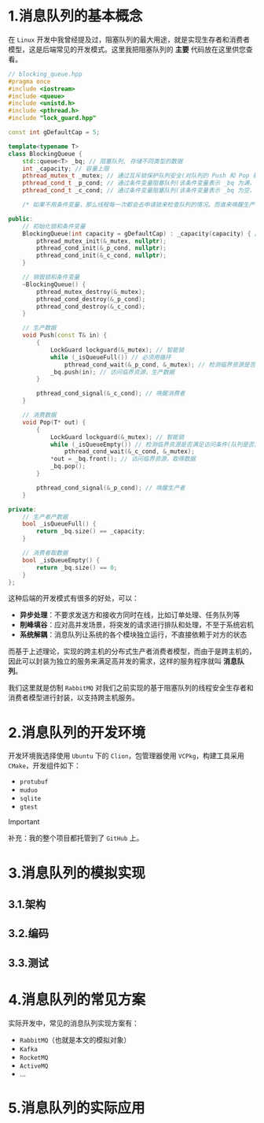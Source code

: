 # 1.消息队列的基本概念

在 `Linux` 开发中我曾经提及过，阻塞队列的最大用途，就是实现生存者和消费者模型，这是后端常见的开发模式。这里我把阻塞队列的  **主要** 代码放在这里供您查看。

```cpp
// blocking_queue.hpp
#pragma once
#include <iostream>
#include <queue>
#include <unistd.h>
#include <pthread.h>
#include "lock_guard.hpp"

const int gDefaultCap = 5;

template<typename T>
class BlockingQueue {
    std::queue<T> _bq; // 阻塞队列, 存储不同类型的数据
    int _capacity; // 容量上限
    pthread_mutex_t _mutex; // 通过互斥锁保护队列安全(对队列的 Push 和 Pop 操作都需要依靠这个锁来达到原子)
    pthread_cond_t _p_cond; // 通过条件变量阻塞队列(该条件变量表示 _bq 为满，可以让生产者停止生产)
    pthread_cond_t _c_cond; // 通过条件变量阻塞队列(该条件变量表示 _bq 为空，可以让消费者停止消费)

    /* 如果不用条件变量，那么线程每一次都会去申请锁来检查队列的情况。而谁来唤醒生产者和消费者呢？实际上双方互相提醒是最合适的! */

public:
    // 初始化锁和条件变量
    BlockingQueue(int capacity = gDefaultCap) : _capacity(capacity) { // 默认为上限为 5
        pthread_mutex_init(&_mutex, nullptr);
        pthread_cond_init(&_p_cond, nullptr);
        pthread_cond_init(&_c_cond, nullptr);
    }

    // 销毁锁和条件变量
    ~BlockingQueue() {
        pthread_mutex_destroy(&_mutex);
        pthread_cond_destroy(&_p_cond);
        pthread_cond_destroy(&_c_cond);
    }

    // 生产数据
    void Push(const T& in) {
        {
            LockGuard lockguard(&_mutex); // 智能锁
            while (_isQueueFull()) // 必须用循环
                pthread_cond_wait(&_p_cond, &_mutex); // 检测临界资源是否满足访问条件(队列是否为满)
            _bq.push(in); // 访问临界资源，生产数据
        }

        pthread_cond_signal(&_c_cond); // 唤醒消费者
    }

    // 消费数据
    void Pop(T* out) {
        {
            LockGuard lockguard(&_mutex); // 智能锁
            while (_isQueueEmpty()) // 检测临界资源是否满足访问条件(队列是否为空)
                pthread_cond_wait(&_c_cond, &_mutex);
            *out = _bq.front(); // 访问临界资源，取得数据
            _bq.pop();
        }

        pthread_cond_signal(&_p_cond); // 唤醒生产者
    }

private:
    // 生产者产数据
    bool _isQueueFull() {
        return _bq.size() == _capacity;
    }

    // 消费者取数据
    bool _isQueueEmpty() {
        return _bq.size() == 0;
    }
};
```

这种后端的开发模式有很多的好处，可以：

- **异步处理**：不要求发送方和接收方同时在线，比如订单处理、任务队列等
- **削峰填谷**：应对高并发场景，将突发的请求进行排队和处理，不至于系统宕机
- **系统解耦**：消息队列让系统的各个模块独立运行，不直接依赖于对方的状态

而基于上述理论，实现的跨主机的分布式生产者消费者模型，而由于是跨主机的，因此可以封装为独立的服务来满足高并发的需求，这样的服务程序就叫 **消息队列**。

我们这里就是仿制 `RabbitMQ` 对我们之前实现的基于阻塞队列的线程安全生存者和消费者模型进行封装，以支持跨主机服务。

# 2.消息队列的开发环境

开发环境我选择使用 `Ubuntu` 下的 `Clion`，包管理器使用 `VCPkg`，构建工具采用 `CMake`，开发组件如下：

- `protubuf`
- `muduo`
- `sqlite`
- `gtest`



> [!IMPORTANT]
>
> 补充：我的整个项目都托管到了 `GitHub` 上。

# 3.消息队列的模拟实现

## 3.1.架构

 

## 3.2.编码



## 3.3.测试



# 4.消息队列的常见方案

实际开发中，常见的消息队列实现方案有：

- `RabbitMQ`（也就是本文的模拟对象）
- `Kafka`
- `RocketMQ`
- `ActiveMQ`
- ...

# 5.消息队列的实际应用

